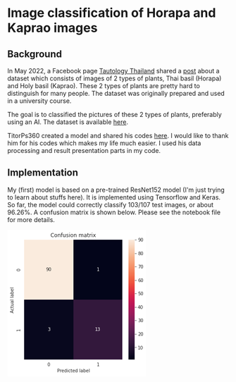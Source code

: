 # Image classification of Horapa and Kaprao images

## Background
In May 2022, a Facebook page [Tautology Thailand](https://web.facebook.com/tautologyai/) shared a [post](https://web.facebook.com/tautologyai/posts/pfbid0vmPVLLuwsZGjNogQrwaWUinSJnhrPK1de6sFfvLJotYzTsMaBuDdXq2jktMbUictl) about a dataset which consists of images of 2 types of plants, Thai basil (Horapa) and Holy basil (Kaprao). These 2 types of plants are pretty hard to distinguish for many people. The dataset was originally prepared and used in a university course.

The goal is to classified the pictures of these 2 types of plants, preferably using an AI. The dataset is available [here](https://github.com/TAUTOLOGY-EDUCATION/DATASET/tree/main/HorapaVsKaprao).

TitorPs360 created a model and shared his codes [here](https://github.com/TitorPs360/horapa-vs-kaprao). I would like to thank him for his codes which makes my life much easier. I used his data processing and result presentation parts in my code.

## Implementation
My (first) model is based on a pre-trained ResNet152 model (I'm just trying to learn about stuffs here). It is implemented using Tensorflow and Keras. So far, the model could correctly classify 103/107 test images, or about 96.26%. A confusion matrix is shown below. Please see the notebook file for more details.

![confusion matrix](https://github.com/pkhamchuai/horapa-kaprao-classification/raw/main/fig/output.png)
